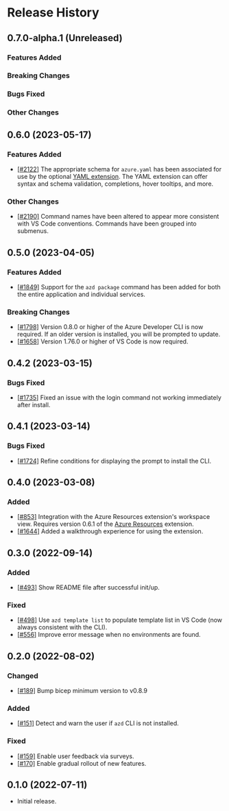 # Release History

## 0.7.0-alpha.1 (Unreleased)

### Features Added

### Breaking Changes

### Bugs Fixed

### Other Changes

## 0.6.0 (2023-05-17)

### Features Added

- [[#2122]](https://github.com/Azure/azure-dev/pull/2122) The appropriate schema for `azure.yaml` has been associated for use by the optional [YAML extension](https://marketplace.visualstudio.com/items?itemName=redhat.vscode-yaml). The YAML extension can offer syntax and schema validation, completions, hover tooltips, and more.

### Other Changes

- [[#2190]](https://github.com/Azure/azure-dev/pull/2190) Command names have been altered to appear more consistent with VS Code conventions. Commands have been grouped into submenus.

## 0.5.0 (2023-04-05)

### Features Added

- [[#1849]](https://github.com/Azure/azure-dev/pull/1849) Support for the `azd package` command has been added for both the entire application and individual services.

### Breaking Changes

- [[#1798]](https://github.com/Azure/azure-dev/pull/1798) Version 0.8.0 or higher of the Azure Developer CLI is now required. If an older version is installed, you will be prompted to update.
- [[#1658]](https://github.com/Azure/azure-dev/pull/1658) Version 1.76.0 or higher of VS Code is now required.

## 0.4.2 (2023-03-15)

### Bugs Fixed

- [[#1735]](https://github.com/Azure/azure-dev/pull/1735) Fixed an issue with the login command not working immediately after install.

## 0.4.1 (2023-03-14)

### Bugs Fixed

- [[#1724]](https://github.com/Azure/azure-dev/pull/1724) Refine conditions for displaying the prompt to install the CLI.

## 0.4.0 (2023-03-08)

### Added

- [[#853]](https://github.com/Azure/azure-dev/pull/853) Integration with the Azure Resources extension's workspace view. Requires version 0.6.1 of the [Azure Resources](https://marketplace.visualstudio.com/items?itemName=ms-azuretools.vscode-azureresourcegroups) extension.
- [[#1644]](https://github.com/Azure/azure-dev/pull/1644) Added a walkthrough experience for using the extension.

## 0.3.0 (2022-09-14)

### Added

- [[#493]](https://github.com/Azure/azure-dev/pull/493) Show README file after successful init/up.

### Fixed

- [[#498]](https://github.com/Azure/azure-dev/pull/498) Use `azd template list` to populate template list in VS Code (now always consistent with the CLI).
- [[#556]](https://github.com/Azure/azure-dev/pull/556) Improve error message when no environments are found.

## 0.2.0 (2022-08-02)

### Changed

- [[#189]](https://github.com/Azure/azure-dev/pull/189) Bump bicep minimum version to v0.8.9

### Added

- [[#151]](https://github.com/Azure/azure-dev/pull/151) Detect and warn the user if `azd` CLI is not installed.

### Fixed

- [[#159]](https://github.com/Azure/azure-dev/pull/159) Enable user feedback via surveys.
- [[#170]](https://github.com/Azure/azure-dev/pull/170) Enable gradual rollout of new features.

## 0.1.0 (2022-07-11)

- Initial release.
